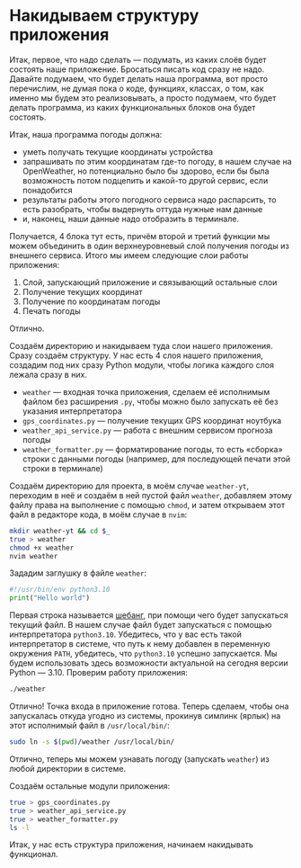 # Накидываем структуру приложения

Итак, первое, что надо сделать — подумать, из каких слоёв будет состоять наше приложение. Бросаться писать код сразу не надо. Давайте подумаем, что будет делать наша программа, вот просто перечислим, не думая пока о коде, функциях, классах, о том, как именно мы будем это реализовывать, а просто подумаем, что будет делать программа, из каких функциональных блоков она будет состоять.

Итак, наша программа погоды должна:

* уметь получать текущие координаты устройства
* запрашивать по этим координатам где-то погоду, в нашем случае на OpenWeather, но потенциально было бы здорово, если бы была возможность потом подцепить и какой-то другой сервис, если понадобится
* результаты работы этого погодного сервиса надо распарсить, то есть разобрать, чтобы выдернуть оттуда нужные нам данные
* и, наконец, наши данные надо отобразить в терминале.

Получается, 4 блока тут есть, причём второй и третий функции мы можем объединить в один верхнеуровневый слой получения погоды из внешнего сервиса. Итого мы имеем следующие слои работы приложения:

1. Слой, запускающий приложение и связывающий остальные слои
2. Получение текущих координат
3. Получение по координатам погоды
4. Печать погоды

Отлично.

Создаём директорию и накидываем туда слои нашего приложения. Сразу создаём структуру. У нас есть 4 слоя нашего приложения, создадим под них сразу Python модули, чтобы логика каждого слоя лежала сразу в них.

* `weather` — входная точка приложения, сделаем её исполнимым файлом без расширения `.py`, чтобы можно было запускать её без указания интерпретатора
* `gps_coordinates.py` — получение текущих GPS координат ноутбука 
* `weather_api_service.py` — работа с внешним сервисом прогноза погоды
* `weather_formatter.py` — форматирование погоды, то есть «сборка» строки с данными погоды (например, для последующей печати этой строки в терминале)

Создаём директорию для проекта, в моём случае `weather-yt`, переходим в неё и создаём в ней пустой файл `weather`, добавляем этому файлу права на выполнение с помощью `chmod`, и затем открываем этот файл в редакторе кода, в моём случае в `nvim`:

```bash
mkdir weather-yt && cd $_
true > weather
chmod +x weather
nvim weather
```

Зададим заглушку в файле `weather`:

```python
#!/usr/bin/env python3.10
print("Hello world")
```

Первая строка называется [шебанг](https://ru.wikipedia.org/wiki/%D0%A8%D0%B5%D0%B1%D0%B0%D0%BD%D0%B3_(Unix)), при помощи чего будет запускаться текущий файл. В нашем случае файл будет запускаться с помощью интерпретатора `python3.10`. Убедитесь, что у вас есть такой интерпретатор в системе, что путь к нему добавлен в переменную окружения `PATH`, убедитесь, что `python3.10` успешно запускается. Мы будем использовать здесь возможности актуальной на сегодня версии Python — 3.10.  Проверим работу приложения:

```bash
./weather
```

Отлично! Точка входа в приложение готова. Теперь сделаем, чтобы она запускалась откуда угодно из системы, прокинув симлинк (ярлык) на этот исполнимый файл в `/usr/local/bin/`:

```bash
sudo ln -s $(pwd)/weather /usr/local/bin/
```

Отлично, теперь мы можем узнавать погоду (запускать `weather`) из любой директории в системе.

Создаём остальные модули приложения:

```bash
true > gps_coordinates.py 
true > weather_api_service.py
true > weather_formatter.py
ls -l
```

Итак, у нас есть структура приложения, начинаем накидывать функционал.
